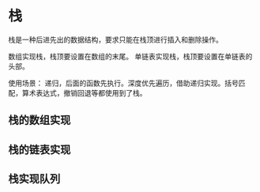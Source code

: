# 栈
栈是一种后进先出的数据结构，要求只能在栈顶进行插入和删除操作。

数组实现栈，栈顶要设置在数组的末尾。
单链表实现栈，栈顶要设置在单链表的头部。

使用场景： 递归，后面的函数先执行。深度优先遍历，借助递归实现。括号匹配，算术表达式，撤销回退等都使用到了栈。
## 栈的数组实现
## 栈的链表实现

## 栈实现队列